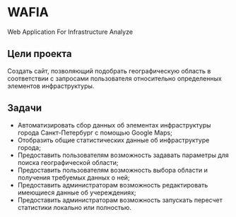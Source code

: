 # WAFIA
Web Application For Infrastructure Analyze

## Цели проекта
Создать сайт, позволяющий подобрать географическую область в
соответствии с запросами пользователя относительно определенных элементов инфраструктуры.

## Задачи
* Автоматизировать сбор данных об элементах инфраструктуры города Санкт-Петербург с помощью Google Maps;
* Отобразить общие статистических данные об инфраструктуре города;
* Предоставить пользователям возможность задавать параметры для поиска географической области;
* Предоставить пользователям возможность выбора области и получения требуемых данных о ней;
* Предоставить администраторам возможность редактировать имеющиеся данные об учереждениях;
* Предоставить администраторам возможность запускать пересчет статистики локально или полностью.
